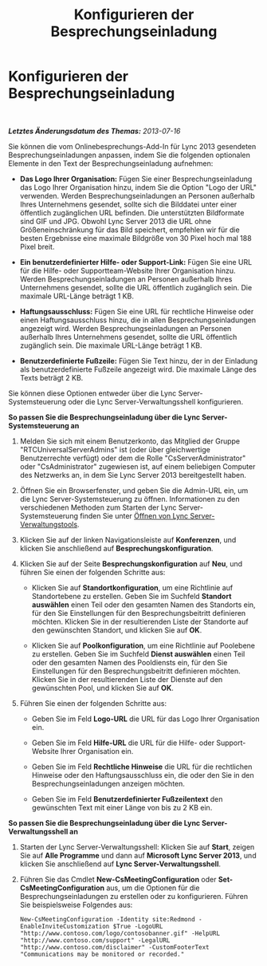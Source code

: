 ﻿---
title: Konfigurieren der Besprechungseinladung
TOCTitle: Konfigurieren der Besprechungseinladung
ms:assetid: 7faa4797-0344-418b-9fa3-59dfb9c2baf7
ms:mtpsurl: https://technet.microsoft.com/de-de/library/Gg398638(v=OCS.15)
ms:contentKeyID: 49294550
ms.date: 05/19/2016
mtps_version: v=OCS.15
ms.translationtype: HT
---

# Konfigurieren der Besprechungseinladung

 

_**Letztes Änderungsdatum des Themas:** 2013-07-16_

Sie können die vom Onlinebesprechungs-Add-In für Lync 2013 gesendeten Besprechungseinladungen anpassen, indem Sie die folgenden optionalen Elemente in den Text der Besprechungseinladung aufnehmen:

  - **Das Logo Ihrer Organisation:** Fügen Sie einer Besprechungseinladung das Logo Ihrer Organisation hinzu, indem Sie die Option "Logo der URL" verwenden. Werden Besprechungseinladungen an Personen außerhalb Ihres Unternehmens gesendet, sollte sich die Bilddatei unter einer öffentlich zugänglichen URL befinden. Die unterstützten Bildformate sind GIF und JPG. Obwohl Lync Server 2013 die URL ohne Größeneinschränkung für das Bild speichert, empfehlen wir für die besten Ergebnisse eine maximale Bildgröße von 30 Pixel hoch mal 188 Pixel breit.

  - **Ein benutzerdefinierter Hilfe- oder Support-Link:** Fügen Sie eine URL für die Hilfe- oder Supportteam-Website Ihrer Organisation hinzu. Werden Besprechungseinladungen an Personen außerhalb Ihres Unternehmens gesendet, sollte die URL öffentlich zugänglich sein. Die maximale URL-Länge beträgt 1 KB.

  - **Haftungsausschluss:** Fügen Sie eine URL für rechtliche Hinweise oder einen Haftungsausschluss hinzu, die in allen Besprechungseinladungen angezeigt wird. Werden Besprechungseinladungen an Personen außerhalb Ihres Unternehmens gesendet, sollte die URL öffentlich zugänglich sein. Die maximale URL-Länge beträgt 1 KB.

  - **Benutzerdefinierte Fußzeile:** Fügen Sie Text hinzu, der in der Einladung als benutzerdefinierte Fußzeile angezeigt wird. Die maximale Länge des Texts beträgt 2 KB.

Sie können diese Optionen entweder über die Lync Server-Systemsteuerung oder die Lync Server-Verwaltungsshell konfigurieren.


**So passen Sie die Besprechungseinladung über die Lync Server-Systemsteuerung an**

1.  Melden Sie sich mit einem Benutzerkonto, das Mitglied der Gruppe "RTCUniversalServerAdmins" ist (oder über gleichwertige Benutzerrechte verfügt) oder dem die Rolle "CsServerAdministrator" oder "CsAdministrator" zugewiesen ist, auf einem beliebigen Computer des Netzwerks an, in dem Sie Lync Server 2013 bereitgestellt haben.

2.  Öffnen Sie ein Browserfenster, und geben Sie die Admin-URL ein, um die Lync Server-Systemsteuerung zu öffnen. Informationen zu den verschiedenen Methoden zum Starten der Lync Server-Systemsteuerung finden Sie unter [Öffnen von Lync Server-Verwaltungstools](lync-server-2013-open-lync-server-administrative-tools.md).

3.  Klicken Sie auf der linken Navigationsleiste auf **Konferenzen**, und klicken Sie anschließend auf **Besprechungskonfiguration**.

4.  Klicken Sie auf der Seite **Besprechungskonfiguration** auf **Neu**, und führen Sie einen der folgenden Schritte aus:
    
      - Klicken Sie auf **Standortkonfiguration**, um eine Richtlinie auf Standortebene zu erstellen. Geben Sie im Suchfeld **Standort auswählen** einen Teil oder den gesamten Namen des Standorts ein, für den Sie Einstellungen für den Besprechungsbeitritt definieren möchten. Klicken Sie in der resultierenden Liste der Standorte auf den gewünschten Standort, und klicken Sie auf **OK**.
    
      - Klicken Sie auf **Poolkonfiguration**, um eine Richtlinie auf Poolebene zu erstellen. Geben Sie im Suchfeld **Dienst auswählen** einen Teil oder den gesamten Namen des Pooldiensts ein, für den Sie Einstellungen für den Besprechungsbeitritt definieren möchten. Klicken Sie in der resultierenden Liste der Dienste auf den gewünschten Pool, und klicken Sie auf **OK**.

5.  Führen Sie einen der folgenden Schritte aus:
    
      - Geben Sie im Feld **Logo-URL** die URL für das Logo Ihrer Organisation ein.
    
      - Geben Sie im Feld **Hilfe-URL** die URL für die Hilfe- oder Support-Website Ihrer Organisation ein.
    
      - Geben Sie im Feld **Rechtliche Hinweise** die URL für die rechtlichen Hinweise oder den Haftungsausschluss ein, die oder den Sie in den Besprechungseinladungen anzeigen möchten.
    
      - Geben Sie im Feld **Benutzerdefinierter Fußzeilentext** den gewünschten Text mit einer Länge von bis zu 2 KB ein.

**So passen Sie die Besprechungseinladung über die Lync Server-Verwaltungsshell an**

1.  Starten der Lync Server-Verwaltungsshell: Klicken Sie auf **Start**, zeigen Sie auf **Alle Programme** und dann auf **Microsoft Lync Server 2013**, und klicken Sie anschließend auf **Lync Server-Verwaltungsshell**.

2.  Führen Sie das Cmdlet **New-CsMeetingConfiguration** oder **Set-CsMeetingConfiguration** aus, um die Optionen für die Besprechungseinladungen zu erstellen oder zu konfigurieren. Führen Sie beispielsweise Folgendes aus:
    
        New-CsMeetingConfiguration -Identity site:Redmond -EnableInviteCustomization $True -LogoURL "http://www.contoso.com/logo/contosobanner.gif" -HelpURL "http://www.contoso.com/support" -LegalURL "http://www.contoso.com/disclaimer" -CustomFooterText "Communications may be monitored or recorded."

